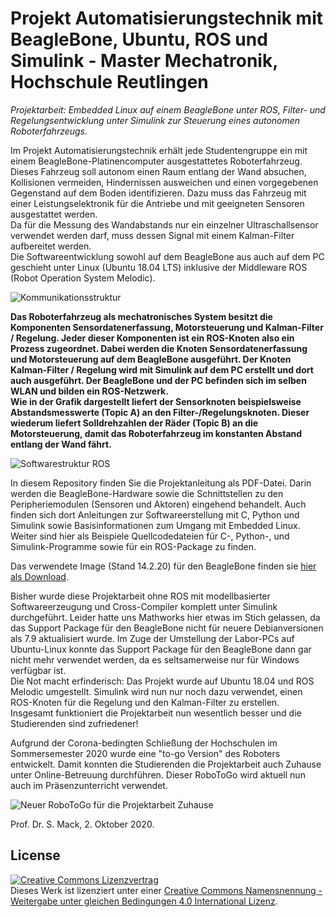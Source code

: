 # Projekt Automatisierungstechnik mit BeagleBone, Ubuntu, ROS und Simulink - Master Mechatronik, Hochschule Reutlingen

*Projektarbeit: Embedded Linux auf einem BeagleBone unter ROS, Filter- und Regelungsentwicklung unter Simulink zur Steuerung eines autonomen Roboterfahrzeugs.*

Im Projekt Automatisierungstechnik erhält jede Studentengruppe ein mit einem BeagleBone-Platinencomputer ausgestattetes Roboterfahrzeug. Dieses Fahrzeug soll autonom einen Raum entlang der Wand absuchen, Kollisionen vermeiden, Hindernissen ausweichen und einen vorgegebenen Gegenstand auf dem Boden identifizieren. Dazu muss das Fahrzeug mit einer Leistungselektronik für die Antriebe und mit geeigneten Sensoren ausgestattet werden.  
Da für die Messung des Wandabstands nur ein einzelner Ultraschallsensor verwendet werden darf, muss dessen Signal mit einem Kalman-Filter aufbereitet werden.   
Die Softwareentwicklung sowohl auf dem BeagleBone aus auch auf dem PC geschieht unter Linux (Ubuntu 18.04 LTS) inklusive der Middleware ROS (Robot Operation System Melodic).
   
![Kommunikationsstruktur](/BB_ROS_Comm) 
 
**Das Roboterfahrzeug als mechatronisches System besitzt die Komponenten Sensordatenerfassung, Motorsteuerung und Kalman-Filter / Regelung. Jeder dieser Komponenten ist ein ROS-Knoten also ein Prozess zugeordnet.
Dabei werden die Knoten Sensordatenerfassung und Motorsteuerung auf dem BeagleBone ausgeführt. Der Knoten Kalman-Filter / Regelung wird mit Simulink auf dem PC erstellt und dort auch ausgeführt. Der BeagleBone und der PC befinden sich im selben WLAN und bilden ein ROS-Netzwerk.  
Wie in der Grafik dargestellt liefert der Sensorknoten beispielsweise Abstandsmesswerte (Topic A) an den
Filter-/Regelungsknoten. Dieser wiederum liefert Solldrehzahlen der Räder (Topic B) an die Motorsteuerung, damit das Roboterfahrzeug im konstanten Abstand entlang der Wand fährt.**

![Softwarestruktur ROS](/BB_ROS_Struc)

In diesem Repository finden Sie die Projektanleitung als PDF-Datei. Darin werden die BeagleBone-Hardware sowie die Schnittstellen zu den Peripheriemodulen (Sensoren und Aktoren) eingehend behandelt. Auch finden sich dort Anleitungen zur Softwareerstellung mit C, Python und Simulink sowie Basisinformationen zum Umgang mit Embedded Linux.
Weiter sind hier als Beispiele Quellcodedateien für C-, Python-, und Simulink-Programme sowie für ein ROS-Package zu finden.
  
Das verwendete Image (Stand 14.2.20) für den BeagleBone finden sie [hier als Download](https://www.magentacloud.de/lnk/zKiMtt0m).

Bisher wurde diese Projektarbeit ohne ROS mit modellbasierter Softwareerzeugung und Cross-Compiler komplett unter Simulink durchgeführt. Leider hatte uns Mathworks hier etwas im Stich gelassen, da das Support Package für den BeagleBone nicht für neuere Debianversionen als 7.9 aktualisiert wurde. Im Zuge der Umstellung der Labor-PCs auf Ubuntu-Linux konnte das Support Package für den BeagleBone dann gar nicht mehr verwendet werden, da es seltsamerweise nur für Windows verfügbar ist.  
Die Not macht erfinderisch: Das Projekt wurde auf Ubuntu 18.04 und ROS Melodic umgestellt. Simulink wird nun nur noch dazu verwendet, einen ROS-Knoten für die Regelung und den Kalman-Filter zu erstellen.  
Insgesamt funktioniert die Projektarbeit nun wesentlich besser und die Studierenden sind zufriedener!

Aufgrund der Corona-bedingten Schließung der Hochschulen im Sommersemester 2020 wurde eine "to-go Version" des Roboters entwickelt. Damit konnten die Studierenden die Projektarbeit auch Zuhause unter Online-Betreuung durchführen.
Dieser RoboToGo wird aktuell nun auch im Präsenzunterricht verwendet.

![Neuer RoboToGo für die Projektarbeit Zuhause](/RoboToGo)

Prof. Dr. S. Mack, 2. Oktober 2020.

License
-----
<a rel="license" href="http://creativecommons.org/licenses/by-sa/4.0/"><img alt="Creative Commons Lizenzvertrag" style="border-width:0" src="https://i.creativecommons.org/l/by-sa/4.0/88x31.png" /></a><br />Dieses Werk ist lizenziert unter einer <a rel="license" href="http://creativecommons.org/licenses/by-sa/4.0/">Creative Commons Namensnennung - Weitergabe unter gleichen Bedingungen 4.0 International Lizenz</a>.
